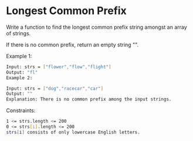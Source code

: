 # Longest Common Prefix

Write a function to find the longest common prefix string amongst an array of strings.

If there is no common prefix, return an empty string "".

Example 1:

```bash
Input: strs = ["flower","flow","flight"]
Output: "fl"
Example 2:

Input: strs = ["dog","racecar","car"]
Output: ""
Explanation: There is no common prefix among the input strings.
```

Constraints:

```bash
1 <= strs.length <= 200
0 <= strs[i].length <= 200
strs[i] consists of only lowercase English letters.
```
